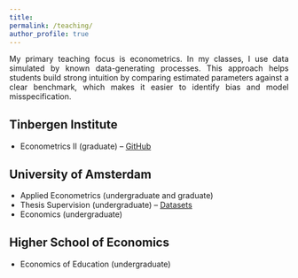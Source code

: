 ```yaml
---
title: 
permalink: /teaching/
author_profile: true
---
```


<p align="justify">  
My primary teaching focus is econometrics. In my classes, I use data simulated by known data-generating processes. This approach helps students build strong intuition by comparing estimated parameters against a clear benchmark, which makes it easier to identify bias and model misspecification.
</p>


<h2 style="margin-top: 30px; font-weight: bold; text-align: left;">Tinbergen Institute</h2>
<ul style="margin-left: 0px; padding-left: 20px;">
  <li>
    Econometrics II (graduate) – 
    <a href="https://github.com/stnavdeev/econometrics" target="_blank">GitHub</a>
  </li>
</ul>


<h2 style="margin-top: 30px; font-weight: bold; text-align: left;">University of Amsterdam</h2>
<ul style="margin-left: 0px; padding-left: 20px;">
  <li>Applied Econometrics (undergraduate and graduate)</li>
  <li>
    Thesis Supervision (undergraduate) – 
    <a href="https://docs.google.com/spreadsheets/d/1YHLiJQMbPDYfQJPDgdNKVfN1xAvqri1RxvSQaRvr_OE/edit?usp=sharing" target="_blank">Datasets</a>
  </li>
  <li>Economics (undergraduate)</li>
</ul>


<h2 style="margin-top: 30px; font-weight: bold; text-align: left;">Higher School of Economics</h2>
<ul style="margin-left: 0px; padding-left: 20px;">
  <li>Economics of Education (undergraduate)</li>
</ul>
